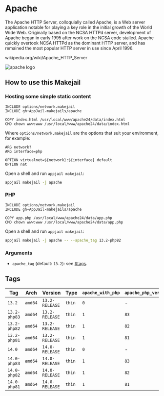 # Apache

The Apache HTTP Server, colloquially called Apache, is a Web server application notable for playing a key role in the initial growth of the World Wide Web. Originally based on the NCSA HTTPd server, development of Apache began in early 1995 after work on the NCSA code stalled. Apache quickly overtook NCSA HTTPd as the dominant HTTP server, and has remained the most popular HTTP server in use since April 1996.

wikipedia.org/wiki/Apache\_HTTP\_Server

![apache logo](https://imgur.com/hOJRhwb.png)

## How to use this Makejail

### Hosting some simple static content

```
INCLUDE options/network.makejail
INCLUDE gh+AppJail-makejails/apache

COPY index.html /usr/local/www/apache24/data/index.html
CMD chown www:www /usr/local/www/apache24/data/index.html
```

Where `options/network.makejail` are the options that suit your environment, for example:

```
ARG network?
ARG interface=php

OPTION virtualnet=${network}:${interface} default
OPTION nat
```

Open a shell and run `appjail makejail`:

```sh
appjail makejail -j apache
```

### PHP

```
INCLUDE options/network.makejail
INCLUDE gh+AppJail-makejails/apache

COPY app.php /usr/local/www/apache24/data/app.php
CMD chown www:www /usr/local/www/apache24/data/app.php
```

Open a shell and run `appjail makejail`:

```sh
appjail makejail -j apache -- --apache_tag 13.2-php82
```

### Arguments

* `apache_tag` (default: `13.2`): see [#tags](#tags).

## Tags

| Tag          | Arch    | Version        | Type   | `apache_with_php` | `apache_php_version` |
| ------------ | ------- | -------------- | ------ | ----------------- | -------------------- |
| `13.2`       | `amd64` | `13.2-RELEASE` | `thin` |        `0`        |          -           |
| `13.2-php83` | `amd64` | `13.2-RELEASE` | `thin` |        `1`        |         `83`         |
| `13.2-php82` | `amd64` | `13.2-RELEASE` | `thin` |        `1`        |         `82`         |
| `13.2-php81` | `amd64` | `13.2-RELEASE` | `thin` |        `1`        |         `81`         |
| `14.0`       | `amd64` | `14.0-RELEASE` | `thin` |        `0`        |          -           |
| `14.0-php83` | `amd64` | `14.0-RELEASE` | `thin` |        `1`        |         `83`         |
| `14.0-php82` | `amd64` | `14.0-RELEASE` | `thin` |        `1`        |         `82`         |
| `14.0-php81` | `amd64` | `14.0-RELEASE` | `thin` |        `1`        |         `81`         |
